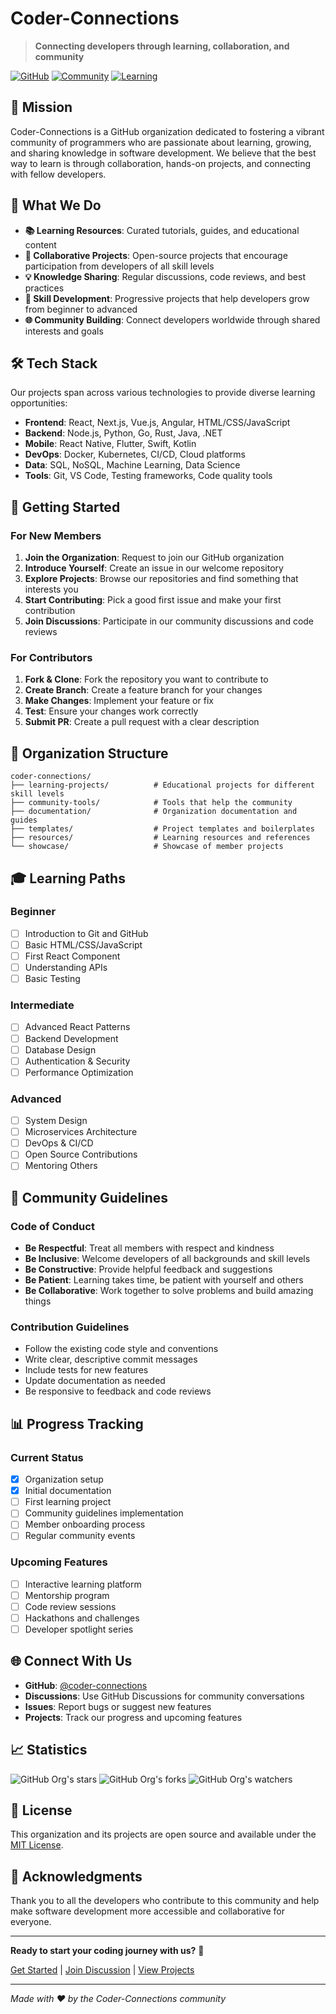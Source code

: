 # Coder-Connections

> **Connecting developers through learning, collaboration, and community**

[![GitHub](https://img.shields.io/badge/GitHub-Organization-black?style=for-the-badge&logo=github)](https://github.com/coder-connections)
[![Community](https://img.shields.io/badge/Community-Open%20Source-green?style=for-the-badge)](https://github.com/coder-connections)
[![Learning](https://img.shields.io/badge/Learning-Software%20Development-blue?style=for-the-badge)](https://github.com/coder-connections)

## 🎯 Mission

Coder-Connections is a GitHub organization dedicated to fostering a vibrant community of programmers who are passionate about learning, growing, and sharing knowledge in software development. We believe that the best way to learn is through collaboration, hands-on projects, and connecting with fellow developers.

## 🌟 What We Do

- **📚 Learning Resources**: Curated tutorials, guides, and educational content
- **🤝 Collaborative Projects**: Open-source projects that encourage participation from developers of all skill levels
- **💡 Knowledge Sharing**: Regular discussions, code reviews, and best practices
- **🚀 Skill Development**: Progressive projects that help developers grow from beginner to advanced
- **🌐 Community Building**: Connect developers worldwide through shared interests and goals

## 🛠️ Tech Stack

Our projects span across various technologies to provide diverse learning opportunities:

- **Frontend**: React, Next.js, Vue.js, Angular, HTML/CSS/JavaScript
- **Backend**: Node.js, Python, Go, Rust, Java, .NET
- **Mobile**: React Native, Flutter, Swift, Kotlin
- **DevOps**: Docker, Kubernetes, CI/CD, Cloud platforms
- **Data**: SQL, NoSQL, Machine Learning, Data Science
- **Tools**: Git, VS Code, Testing frameworks, Code quality tools

## 🚀 Getting Started

### For New Members

1. **Join the Organization**: Request to join our GitHub organization
2. **Introduce Yourself**: Create an issue in our welcome repository
3. **Explore Projects**: Browse our repositories and find something that interests you
4. **Start Contributing**: Pick a good first issue and make your first contribution
5. **Join Discussions**: Participate in our community discussions and code reviews

### For Contributors

1. **Fork & Clone**: Fork the repository you want to contribute to
2. **Create Branch**: Create a feature branch for your changes
3. **Make Changes**: Implement your feature or fix
4. **Test**: Ensure your changes work correctly
5. **Submit PR**: Create a pull request with a clear description

## 📁 Organization Structure

```
coder-connections/
├── learning-projects/          # Educational projects for different skill levels
├── community-tools/            # Tools that help the community
├── documentation/              # Organization documentation and guides
├── templates/                  # Project templates and boilerplates
├── resources/                  # Learning resources and references
└── showcase/                   # Showcase of member projects
```

## 🎓 Learning Paths

### Beginner
- [ ] Introduction to Git and GitHub
- [ ] Basic HTML/CSS/JavaScript
- [ ] First React Component
- [ ] Understanding APIs
- [ ] Basic Testing

### Intermediate
- [ ] Advanced React Patterns
- [ ] Backend Development
- [ ] Database Design
- [ ] Authentication & Security
- [ ] Performance Optimization

### Advanced
- [ ] System Design
- [ ] Microservices Architecture
- [ ] DevOps & CI/CD
- [ ] Open Source Contributions
- [ ] Mentoring Others

## 🤝 Community Guidelines

### Code of Conduct

- **Be Respectful**: Treat all members with respect and kindness
- **Be Inclusive**: Welcome developers of all backgrounds and skill levels
- **Be Constructive**: Provide helpful feedback and suggestions
- **Be Patient**: Learning takes time, be patient with yourself and others
- **Be Collaborative**: Work together to solve problems and build amazing things

### Contribution Guidelines

- Follow the existing code style and conventions
- Write clear, descriptive commit messages
- Include tests for new features
- Update documentation as needed
- Be responsive to feedback and code reviews

## 📊 Progress Tracking

### Current Status
- [x] Organization setup
- [x] Initial documentation
- [ ] First learning project
- [ ] Community guidelines implementation
- [ ] Member onboarding process
- [ ] Regular community events

### Upcoming Features
- [ ] Interactive learning platform
- [ ] Mentorship program
- [ ] Code review sessions
- [ ] Hackathons and challenges
- [ ] Developer spotlight series

## 🌐 Connect With Us

- **GitHub**: [@coder-connections](https://github.com/coder-connections)
- **Discussions**: Use GitHub Discussions for community conversations
- **Issues**: Report bugs or suggest new features
- **Projects**: Track our progress and upcoming features

## 📈 Statistics

![GitHub Org's stars](https://img.shields.io/github/stars/coder-connections?style=social)
![GitHub Org's forks](https://img.shields.io/github/forks/coder-connections?style=social)
![GitHub Org's watchers](https://img.shields.io/github/watchers/coder-connections?style=social)

## 📝 License

This organization and its projects are open source and available under the [MIT License](LICENSE).

## 🙏 Acknowledgments

Thank you to all the developers who contribute to this community and help make software development more accessible and collaborative for everyone.

---

**Ready to start your coding journey with us?** 🚀

[Get Started](https://github.com/coder-connections) | [Join Discussion](https://github.com/coder-connections/discussions) | [View Projects](https://github.com/coder-connections?tab=repositories)

---

*Made with ❤️ by the Coder-Connections community*

